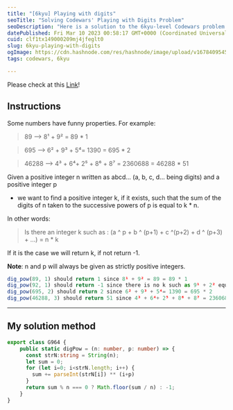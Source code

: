 ```yaml
---
title: "[6kyu] Playing with digits"
seoTitle: "Solving Codewars' Playing with Digits Problem"
seoDescription: "Here is a solution to the 6kyu-level Codewars problem "Playing with digits"."
datePublished: Fri Mar 10 2023 00:58:17 GMT+0000 (Coordinated Universal Time)
cuid: clf1tx149000209mj4jfeglt0
slug: 6kyu-playing-with-digits
ogImage: https://cdn.hashnode.com/res/hashnode/image/upload/v1678409545736/ce94f56c-8809-44da-903e-955ca6275af6.webp
tags: codewars, 6kyu

---
```


Please check at this [Link](https://www.codewars.com/kata/5552101f47fc5178b1000050/train/typescript)!

## Instructions

Some numbers have funny properties. For example:

> 89 --&gt; 8¹ + 9² = 89 \* 1

> 695 --&gt; 6² + 9³ + 5⁴= 1390 = 695 \* 2

> 46288 --&gt; 4³ + 6⁴+ 2⁵ + 8⁶ + 8⁷ = 2360688 = 46288 \* 51

Given a positive integer n written as abcd... (a, b, c, d... being digits) and a positive integer p

* we want to find a positive integer k, if it exists, such that the sum of the digits of n taken to the successive powers of p is equal to k \* n.
    

In other words:

> Is there an integer k such as : (a ^ p + b ^ (p+1) + c ^(p+2) + d ^ (p+3) + ...) = n \* k

If it is the case we will return k, if not return -1.

**Note**: n and p will always be given as strictly positive integers.

```typescript
dig_pow(89, 1) should return 1 since 8¹ + 9² = 89 = 89 * 1
dig_pow(92, 1) should return -1 since there is no k such as 9¹ + 2² equals 92 * k
dig_pow(695, 2) should return 2 since 6² + 9³ + 5⁴= 1390 = 695 * 2
dig_pow(46288, 3) should return 51 since 4³ + 6⁴+ 2⁵ + 8⁶ + 8⁷ = 2360688 = 46288 * 51
```

---

## My solution method

```typescript
export class G964 {
    public static digPow = (n: number, p: number) => {
      const strN:string = String(n);
      let sum = 0;
      for (let i=0; i<strN.length; i++) {
        sum += parseInt(strN[i]) ** (i+p)
      }
      return sum % n === 0 ? Math.floor(sum / n) : -1;
    }
}
```